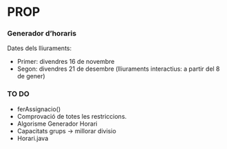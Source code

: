 # PROP
### Generador d’horaris
Dates dels lliuraments:
- Primer: divendres 16 de novembre
- Segon: divendres 21 de desembre (lliuraments interactius: a partir del 8 de gener)

### TO DO
- ferAssignacio()
- Comprovació de totes les restriccions.
- Algorisme Generador Horari
- Capacitats grups -> millorar divisio
- Horari.java
